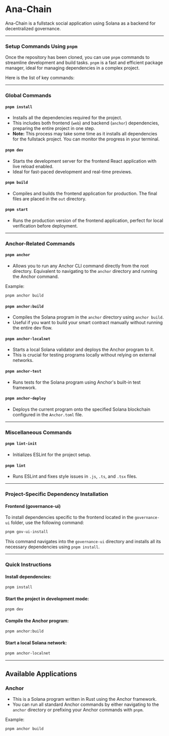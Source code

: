 # Ana-Chain

Ana-Chain is a fullstack social application using Solana as a backend for decentralized governance.

---

### **Setup Commands Using `pnpm`**

Once the repository has been cloned, you can use `pnpm` commands to streamline development and build tasks. `pnpm` is a fast and efficient package manager, ideal for managing dependencies in a complex project.

Here is the list of key commands:

---

### **Global Commands**

#### **`pnpm install`**
- Installs all the dependencies required for the project.
- This includes both frontend (`web`) and backend (`anchor`) dependencies, preparing the entire project in one step.
- **Note:** This process may take some time as it installs all dependencies for the fullstack project. You can monitor the progress in your terminal.

#### **`pnpm dev`**
- Starts the development server for the frontend React application with live reload enabled.
- Ideal for fast-paced development and real-time previews.

#### **`pnpm build`**
- Compiles and builds the frontend application for production. The final files are placed in the `out` directory.

#### **`pnpm start`**
- Runs the production version of the frontend application, perfect for local verification before deployment.

---

### **Anchor-Related Commands**

#### **`pnpm anchor`**
- Allows you to run any Anchor CLI command directly from the root directory. Equivalent to navigating to the `anchor` directory and running the Anchor command.

Example:
```bash
pnpm anchor build
```

#### **`pnpm anchor:build`**
- Compiles the Solana program in the `anchor` directory using `anchor build`.
- Useful if you want to build your smart contract manually without running the entire dev flow.

#### **`pnpm anchor-localnet`**
- Starts a local Solana validator and deploys the Anchor program to it.
- This is crucial for testing programs locally without relying on external networks.

#### **`pnpm anchor-test`**
- Runs tests for the Solana program using Anchor's built-in test framework.

#### **`pnpm anchor-deploy`**
- Deploys the current program onto the specified Solana blockchain configured in the `Anchor.toml` file.

---

### **Miscellaneous Commands**

#### **`pnpm lint-init`**
- Initializes ESLint for the project setup.

#### **`pnpm lint`**
- Runs ESLint and fixes style issues in `.js`, `.ts`, and `.tsx` files.

---

### **Project-Specific Dependency Installation**

#### **Frontend (governance-ui)**
To install dependencies specific to the frontend located in the `governance-ui` folder, use the following command:

```bash
pnpm gov-ui-install
```

This command navigates into the `governance-ui` directory and installs all its necessary dependencies using `pnpm install`.

---

### **Quick Instructions**

#### Install dependencies:
```bash
pnpm install
```

#### Start the project in development mode:
```bash
pnpm dev
```

#### Compile the Anchor program:
```bash
pnpm anchor:build
```

#### Start a local Solana network:
```bash
pnpm anchor-localnet
```

---

## **Available Applications**

### **Anchor**
- This is a Solana program written in Rust using the Anchor framework.
- You can run all standard Anchor commands by either navigating to the `anchor` directory or prefixing your Anchor commands with `pnpm`.

Example:
```bash
pnpm anchor build
```
